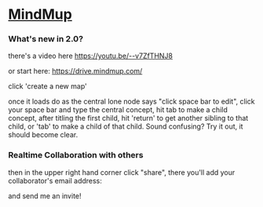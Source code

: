# [MindMup](https://drive.mindmup.com/)

### What's new in 2.0?

there's a video here
https://youtu.be/--v7ZfTHNJ8

or start here:
https://drive.mindmup.com/

click 'create a new map'

once it loads do as the central lone node says "click space bar to
edit", click your space bar and type the central concept, hit tab to
make a child concept, after titling the first child, hit 'return' to
get another sibling to that child, or 'tab' to make a child of that
child.  Sound confusing?  Try it out, it should become clear.

### Realtime Collaboration with others

then in the upper right hand corner click "share", there you'll add your collaborator's
email address:


and send me an invite!  
